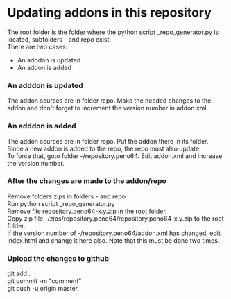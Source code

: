 # Updating addons in this repository

The root folder is the folder where the python script _repo_generator.py is located, subfolders - and repo exist.\
There are two cases:
- An adddon is updated
- An addon is added

### An adddon is updated

The addon sources are in folder repo. Make the needed changes to the addon and don't forget to increment the version number in addon.xml

### An adddon is added

The addon sources are in folder repo. Put the addon there in its folder. \
Since a new addon is added to the repo, the repo must also update. \
To force that, goto folder -/repository.peno64. Edit addon.xml and increase the version number.

### After the changes are made to the addon/repo

Remove folders zips in folders - and repo \
Run python script _repo_generator.py \
Remove file repository.peno64-x.y.zip in the root folder. \
Copy zip file -/zips/repository.peno64/repository.peno64-x.y.zip to the root folder. \
If the version number of -/repository.peno64/addon.xml has changed, edit index.html and change it here also. Note that this must be done two times.

### Upload the changes to github
git add . \
git commit -m "comment" \
git push -u origin master
